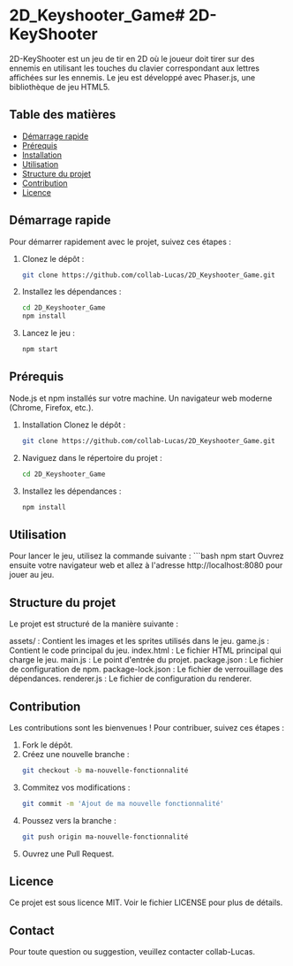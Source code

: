 # 2D_Keyshooter_Game# 2D-KeyShooter

2D-KeyShooter est un jeu de tir en 2D où le joueur doit tirer sur des ennemis en utilisant les touches du clavier correspondant aux lettres affichées sur les ennemis. Le jeu est développé avec Phaser.js, une bibliothèque de jeu HTML5.

## Table des matières

- [Démarrage rapide](#démarrage-rapide)
- [Prérequis](#prérequis)
- [Installation](#installation)
- [Utilisation](#utilisation)
- [Structure du projet](#structure-du-projet)
- [Contribution](#contribution)
- [Licence](#licence)

## Démarrage rapide

Pour démarrer rapidement avec le projet, suivez ces étapes :

1. Clonez le dépôt :
   ```bash
   git clone https://github.com/collab-Lucas/2D_Keyshooter_Game.git
2. Installez les dépendances :
    ```bash
    cd 2D_Keyshooter_Game
    npm install
3. Lancez le jeu :
    ```bash
    npm start

## Prérequis

Node.js et npm installés sur votre machine.
Un navigateur web moderne (Chrome, Firefox, etc.).
1. Installation
Clonez le dépôt :
    ```bash
    git clone https://github.com/collab-Lucas/2D_Keyshooter_Game.git
2. Naviguez dans le répertoire du projet :
    ```bash
    cd 2D_Keyshooter_Game
3. Installez les dépendances :
    ```bash
    npm install

## Utilisation

Pour lancer le jeu, utilisez la commande suivante :
    ```bash
    npm start
Ouvrez ensuite votre navigateur web et allez à l'adresse http://localhost:8080 pour jouer au jeu.

## Structure du projet

Le projet est structuré de la manière suivante :

assets/ : Contient les images et les sprites utilisés dans le jeu.
game.js : Contient le code principal du jeu.
index.html : Le fichier HTML principal qui charge le jeu.
main.js : Le point d'entrée du projet.
package.json : Le fichier de configuration de npm.
package-lock.json : Le fichier de verrouillage des dépendances.
renderer.js : Le fichier de configuration du renderer.

## Contribution

Les contributions sont les bienvenues ! Pour contribuer, suivez ces étapes :

1. Fork le dépôt.
2. Créez une nouvelle branche :
    ```bash
    git checkout -b ma-nouvelle-fonctionnalité
3. Commitez vos modifications :
    ```bash
    git commit -m 'Ajout de ma nouvelle fonctionnalité'
4. Poussez vers la branche :
    ```bash
    git push origin ma-nouvelle-fonctionnalité
5. Ouvrez une Pull Request.

## Licence

Ce projet est sous licence MIT. Voir le fichier LICENSE pour plus de détails.

## Contact

Pour toute question ou suggestion, veuillez contacter collab-Lucas.

